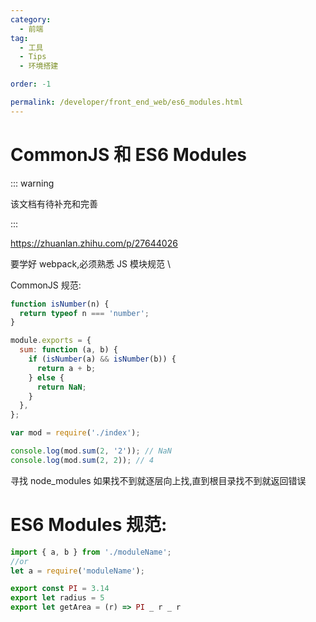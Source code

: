 ```yaml
---
category:
  - 前端
tag:
  - 工具
  - Tips
  - 环境搭建

order: -1

permalink: /developer/front_end_web/es6_modules.html
---
```


# CommonJS 和 ES6 Modules

::: warning

该文档有待补充和完善

:::

https://zhuanlan.zhihu.com/p/27644026

要学好 webpack,必须熟悉 JS 模块规范 \

CommonJS 规范:

```js
function isNumber(n) {
  return typeof n === 'number';
}

module.exports = {
  sum: function (a, b) {
    if (isNumber(a) && isNumber(b)) {
      return a + b;
    } else {
      return NaN;
    }
  },
};
```

```js
var mod = require('./index');

console.log(mod.sum(2, '2')); // NaN
console.log(mod.sum(2, 2)); // 4
```

寻找 node_modules 如果找不到就逐层向上找,直到根目录找不到就返回错误

# ES6 Modules 规范:

```js
import { a, b } from './moduleName';
//or
let a = require('moduleName');
```

```js
export const PI = 3.14
export let radius = 5
export let getArea = (r) => PI _ r _ r
```
